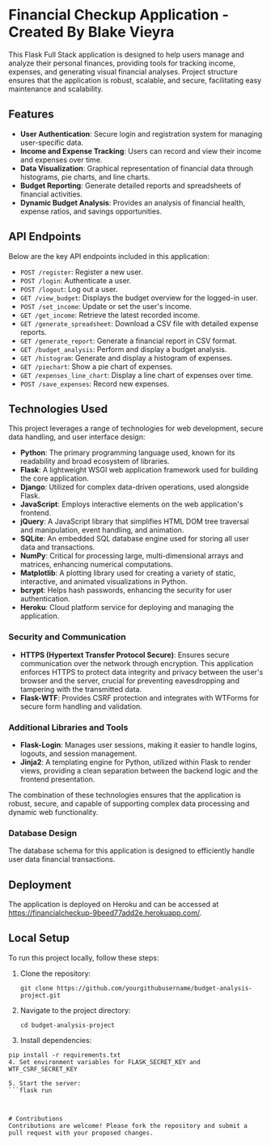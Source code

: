 # Financial Checkup Application - Created By Blake Vieyra

This Flask Full Stack application is designed to help users manage and analyze their personal finances, providing tools for tracking income, expenses, and generating visual financial analyses.
Project structure ensures that the application is robust, scalable, and secure, facilitating easy maintenance and scalability.

## Features

- **User Authentication**: Secure login and registration system for managing user-specific data.
- **Income and Expense Tracking**: Users can record and view their income and expenses over time.
- **Data Visualization**: Graphical representation of financial data through histograms, pie charts, and line charts.
- **Budget Reporting**: Generate detailed reports and spreadsheets of financial activities.
- **Dynamic Budget Analysis**: Provides an analysis of financial health, expense ratios, and savings opportunities.

## API Endpoints

Below are the key API endpoints included in this application:

- `POST /register`: Register a new user.
- `POST /login`: Authenticate a user.
- `POST /logout`: Log out a user.
- `GET /view_budget`: Displays the budget overview for the logged-in user.
- `POST /set_income`: Update or set the user's income.
- `GET /get_income`: Retrieve the latest recorded income.
- `GET /generate_spreadsheet`: Download a CSV file with detailed expense reports.
- `GET /generate_report`: Generate a financial report in CSV format.
- `GET /budget_analysis`: Perform and display a budget analysis.
- `GET /histogram`: Generate and display a histogram of expenses.
- `GET /piechart`: Show a pie chart of expenses.
- `GET /expenses_line_chart`: Display a line chart of expenses over time.
- `POST /save_expenses`: Record new expenses.

## Technologies Used

This project leverages a range of technologies for web development, secure data handling, and user interface design:

- **Python**: The primary programming language used, known for its readability and broad ecosystem of libraries.
- **Flask**: A lightweight WSGI web application framework used for building the core application.
- **Django**: Utilized for complex data-driven operations, used alongside Flask.
- **JavaScript**: Employs interactive elements on the web application's frontend.
- **jQuery**: A JavaScript library that simplifies HTML DOM tree traversal and manipulation, event handling, and animation.
- **SQLite**: An embedded SQL database engine used for storing all user data and transactions.
- **NumPy**: Critical for processing large, multi-dimensional arrays and matrices, enhancing numerical computations.
- **Matplotlib**: A plotting library used for creating a variety of static, interactive, and animated visualizations in Python.
- **bcrypt**: Helps hash passwords, enhancing the security for user authentication.
- **Heroku**: Cloud platform service for deploying and managing the application.

### Security and Communication

- **HTTPS (Hypertext Transfer Protocol Secure)**: Ensures secure communication over the network through encryption. This application enforces HTTPS to protect data integrity and privacy between the user's browser and the server, crucial for preventing eavesdropping and tampering with the transmitted data.
- **Flask-WTF**: Provides CSRF protection and integrates with WTForms for secure form handling and validation.

### Additional Libraries and Tools

- **Flask-Login**: Manages user sessions, making it easier to handle logins, logouts, and session management.
- **Jinja2**: A templating engine for Python, utilized within Flask to render views, providing a clean separation between the backend logic and the frontend presentation.

The combination of these technologies ensures that the application is robust, secure, and capable of supporting complex data processing and dynamic web functionality.

### Database Design

The database schema for this application is designed to efficiently handle user data financial transactions.

## Deployment

The application is deployed on Heroku and can be accessed at https://financialcheckup-9beed77add2e.herokuapp.com/.

## Local Setup

To run this project locally, follow these steps:

1. Clone the repository:
    ```
   git clone https://github.com/yourgithubusername/budget-analysis-project.git
2. Navigate to the project directory:
   ```
   cd budget-analysis-project
3. Install dependencies:
  ```
  pip install -r requirements.txt
4. Set environment variables for FLASK_SECRET_KEY and WTF_CSRF_SECRET_KEY

5. Start the server:
  ```flask run
  


# Contributions
Contributions are welcome! Please fork the repository and submit a pull request with your proposed changes.
   
